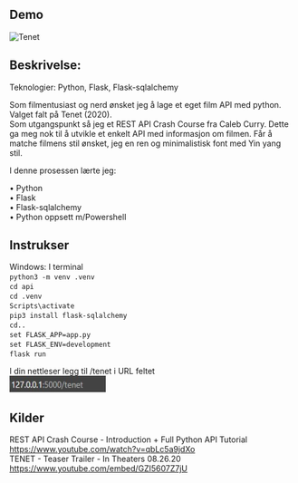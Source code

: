 

## Demo
 ![Tenet](demo.gif)

## Beskrivelse:<br>
Teknologier: Python, Flask, Flask-sqlalchemy<br>

Som filmentusiast og nerd ønsket jeg å lage et eget film API med python. Valget falt på Tenet (2020). <br>
Som utgangspunkt så jeg et REST API Crash Course fra Caleb Curry. Dette ga meg nok til å utvikle et enkelt API med informasjon om filmen.
Får å matche filmens stil ønsket, jeg en ren og minimalistisk font med Yin yang stil.<br>

I denne prosessen lærte jeg:<br>

•	Python<br>
•	Flask<br>
• Flask-sqlalchemy<br>
•	Python oppsett m/Powershell <br>


## Instrukser
Windows: I terminal <br> 
`python3 -m venv .venv`<br>
`cd api `<br>
`cd .venv`<br>
`Scripts\activate`<br>
`pip3 install flask-sqlalchemy`<br>
`cd..`<br>
`set FLASK_APP=app.py`<br>
`set FLASK_ENV=development`<br>
`flask run`
<br>

I din nettleser legg til /tenet i URL feltet<br>
<img src="https://github.com/AndersKoo/tenet_api/blob/main/tenet_url.jpg" alt="alternatetext" width="170" height="29"><br>

## Kilder
REST API Crash Course - Introduction + Full Python API Tutorial <br>
https://www.youtube.com/watch?v=qbLc5a9jdXo <br>
TENET - Teaser Trailer - In Theaters 08.26.20 <br>
https://www.youtube.com/embed/GZI5607Z7jU <br>

